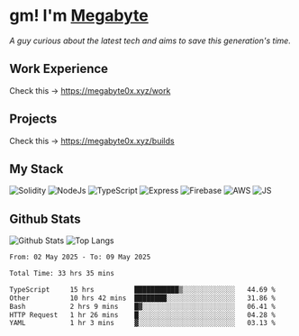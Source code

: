 # gm! I'm [Megabyte](https://megabyte0x.xyz/)

*A guy curious about the latest tech and aims to save this generation's time.*

## Work Experience

Check this -> https://megabyte0x.xyz/work

## Projects

Check this -> https://megabyte0x.xyz/builds

## My Stack

![Solidity](https://img.shields.io/badge/solidity-grey?style=for-the-badge&logo=solidity&logoColor=Green)
![NodeJs](https://img.shields.io/badge/NODE_JS-grey?style=for-the-badge&logo=nodedotjs&logoColor=Green)
![TypeScript](https://img.shields.io/badge/TS-grey?style=for-the-badge&logo=typescript&logoColor=Green)
![Express](https://img.shields.io/badge/EXPRESS-grey?style=for-the-badge&logo=EXPRESS&logoColor=Green)
![Firebase](https://img.shields.io/badge/EXPRESS-grey?style=for-the-badge&logo=EXPRESS&logoColor=Green)
![AWS](https://img.shields.io/badge/AWS-grey?style=for-the-badge&logo=amazonaws&logoColor=Yellow)
![JS](https://img.shields.io/badge/JS-grey?style=for-the-badge&logo=javascript&logoColor=Green)

## Github Stats

![Github Stats](https://github-readme-stats.vercel.app/api?username=megabyte0x&show_icons=true&theme=dark&hide_border=true&bg_color=0D1117) ![Top Langs](https://github-readme-stats.vercel.app/api/top-langs/?username=megabyte0x&layout=compact&theme=dark)

<!--START_SECTION:waka-->

```txt
From: 02 May 2025 - To: 09 May 2025

Total Time: 33 hrs 35 mins

TypeScript     15 hrs          ███████████▒░░░░░░░░░░░░░   44.69 %
Other          10 hrs 42 mins  ████████░░░░░░░░░░░░░░░░░   31.86 %
Bash           2 hrs 9 mins    █▓░░░░░░░░░░░░░░░░░░░░░░░   06.41 %
HTTP Request   1 hr 26 mins    █░░░░░░░░░░░░░░░░░░░░░░░░   04.28 %
YAML           1 hr 3 mins     ▓░░░░░░░░░░░░░░░░░░░░░░░░   03.13 %
```

<!--END_SECTION:waka-->


